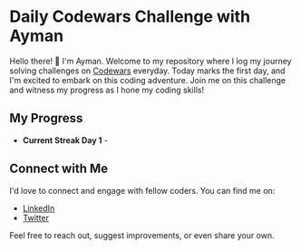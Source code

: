 # Daily Codewars Challenge with Ayman

Hello there! 👋 I'm Ayman. Welcome to my repository where I log my journey solving challenges on [Codewars](https://www.codewars.com) everyday. Today marks the first day, and I'm excited to embark on this coding adventure. Join me on this challenge and witness my progress as I hone my coding skills!

## My Progress

- **Current Streak Day 1** - 

## Connect with Me

I'd love to connect and engage with fellow coders. You can find me on:

- [LinkedIn](https://www.linkedin.com/in/ayman-alabbasi-35274420a/) 
- [Twitter](https://twitter.com/AymanDevOps)

Feel free to reach out, suggest improvements, or even share your own.